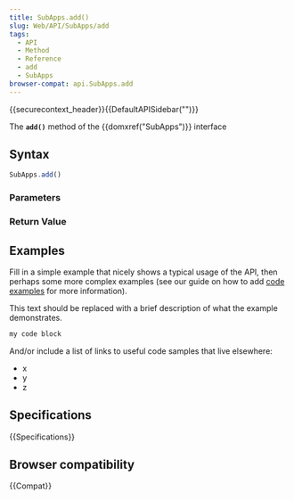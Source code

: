 ```yaml
---
title: SubApps.add()
slug: Web/API/SubApps/add
tags:
  - API
  - Method
  - Reference
  - add
  - SubApps
browser-compat: api.SubApps.add
---
```

{{securecontext_header}}{{DefaultAPISidebar("")}}

The **`add()`** method of the {{domxref("SubApps")}} interface 

## Syntax

```js
SubApps.add()
```

### Parameters



### Return Value



## Examples

Fill in a simple example that nicely shows a typical usage of the API, then perhaps some more complex examples (see our guide on how to add [code examples](/en-US/docs/MDN/Contribute/Structures/Code_examples) for more information).

This text should be replaced with a brief description of what the example demonstrates.

```js
my code block
```

And/or include a list of links to useful code samples that live elsewhere:

*   x
*   y
*   z

## Specifications

{{Specifications}}

## Browser compatibility

{{Compat}}

